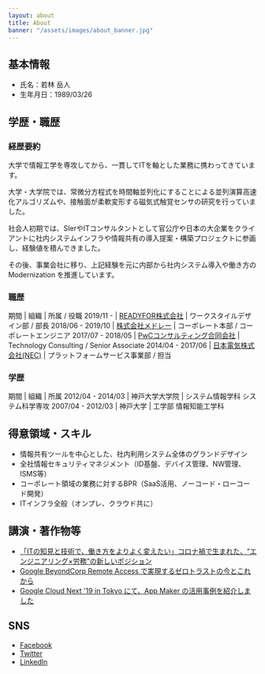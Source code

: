 ```yaml
---
layout: about
title: About
banner: "/assets/images/about_banner.jpg"
---
```


## 基本情報
- 氏名：若林 岳人
- 生年月日：1989/03/26

## 学歴・職歴

### 経歴要約
大学で情報工学を専攻してから、一貫してITを軸とした業務に携わってきています。

大学・大学院では、常微分方程式を時間軸並列化にすることによる並列演算高速化アルゴリズムや、接触面が柔軟変形する磁気式触覚センサの研究を行っていました。

社会人初期では、SIerやITコンサルタントとして官公庁や日本の大企業をクライアントに社内システムインフラや情報共有の導入提案・構築プロジェクトに参画し、経験値を積んできました。

その後、事業会社に移り、上記経験を元に内部から社内システム導入や働き方の Modernization を推進しています。

### 職歴

期間 | 組織 | 所属 / 役職
2019/11 - | [READYFOR株式会社](https://corp.readyfor.jp/) | ワークスタイルデザイン部 / 部長
2018/06 - 2019/10 | [株式会社メドレー](https://www.medley.jp/) | コーポレート本部 / コーポレートエンジニア
2017/07 - 2018/05 | [PwCコンサルティング合同会社](https://www.pwc.com/jp/) |  Technology Consulting / Senior Associate
2014/04 - 2017/06 | [日本電気株式会社(NEC)](https://jpn.nec.com/) | プラットフォームサービス事業部 / 担当

### 学歴

期間 | 組織 | 所属
2012/04 - 2014/03 | 神戸大学大学院 | システム情報学科 システム科学専攻
2007/04 - 2012/03 | 神戸大学 | 工学部 情報知能工学科

## 得意領域・スキル
- 情報共有ツールを中心とした、社内利用システム全体のグランドデザイン
- 全社情報セキュリティマネジメント（ID基盤、デバイス管理、NW管理、ISMS等）
- コーポレート領域の業務に対するBPR（SaaS活用、ノーコード・ローコード開発）
- ITインフラ全般（オンプレ、クラウド共に）

## 講演・著作物等
- [「ITの知見と技術で、働き方をよりよく変えたい」コロナ禍で生まれた、“エンジニアリング×労務”の新しいポジション](https://blog.readyfor.jp/n/ne9c236ec5878)
- [Google BeyondCorp Remote Access で実現するゼロトラストの今とこれから](https://tech.readyfor.jp/entry/2020/12/07/105621)
- [Google Cloud Next '19 in Tokyo にて、App Maker の活用事例を紹介しました](https://developer.medley.jp/entry/2019/08/26/142457)

## SNS
- [Facebook](https://www.facebook.com/taketo.wakabayashi.tw/)
- [Twitter](https://twitter.com/TW_Oner)
- [LinkedIn](https://www.linkedin.com/in/taketo-wakabayashi/)